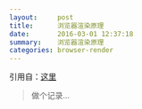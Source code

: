 ```yaml
---
layout:     post
title:      浏览器渲染原理
date:       2016-03-01 12:37:18
summary:    浏览器渲染原理
categories: browser-render
---
```

引用自：[这里](http://imweb.io/topic/56841c864c44bcc56092e3fa)



<blockquote>
  <p>
  做个记录...
  </p>
</blockquote>

